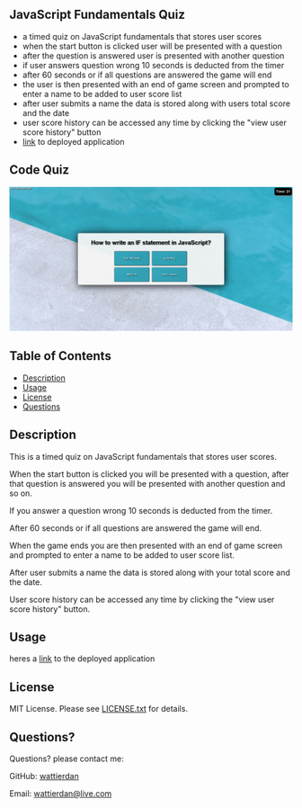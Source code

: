 ## JavaScript Fundamentals Quiz
* a timed quiz on JavaScript fundamentals that stores user scores
* when the start button is clicked user will be presented with a question
* after the question is answered user is presented with another question
* if user answers question wrong 10 seconds is deducted from the timer
* after 60 seconds or if all questions are answered the game will end
* the user is then presented with an end of game screen and prompted to enter a name to be added to user score list
* after user submits a name the data is stored along with users total score and the date
* user score history can be accessed any time by clicking the "view user score history" button
* [link](https://wattierdan.github.io/Code_Quiz/) to deployed application


## Code Quiz

![screenshot](https://github.com/wattierdan/Code_Quiz/blob/main/Assets/imgs/screenshot.png?raw=true)

## Table of Contents

* [Description](#Description) 
* [Usage](#Usage) 
* [License](#license) 
* [Questions](#Questions)


  
## Description 

This is a timed quiz on JavaScript fundamentals that stores user scores. 

When the start button is clicked you will be presented with a question, after that question is answered you will be presented with another question and so on.

If you answer a question wrong 10 seconds is deducted from the timer.

After 60 seconds or if all questions are answered the game will end.

When the game ends you are then presented with an end of game screen and prompted to enter a name to be added to user score list.

After user submits a name the data is stored along with your total score and the date.

User score history can be accessed any time by clicking the "view user score history" button.





## Usage 
  
heres a [link](https://wattierdan.github.io/Code_Quiz/) to the deployed application
  

  ## License

  MIT License. Please see [LICENSE.txt](./LICENSE.txt) for details.
  



  ## Questions?
  Questions? please contact me:
 
  GitHub: [wattierdan](https://github.com/wattierdan)
  
  Email: wattierdan@live.com




